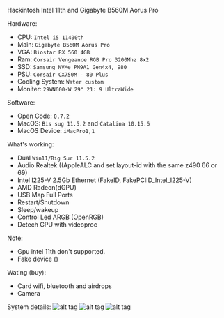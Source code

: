 Hackintosh Intel 11th and Gigabyte B560M Aorus Pro

Hardware:
 - CPU: `Intel i5 11400th`
 - Main: `Gigabyte B560M Aorus Pro`
 - VGA: `Biostar RX 560 4GB`
 - Ram: `Corsair Vengeance RGB Pro 3200Mhz 8x2`
 - SSD: `Samsung NVMe PM9A1 Gen4x4, 980`
 - PSU: `Corsair CX750M - 80 Plus`
 - Cooling System: `Water custom`
 - Moniter: `29WN600-W 29" 21: 9 UltraWide`

Software:
 - Open Code: `0.7.2`
 - MacOS: `Bis sug 11.5.2` and `Catalina 10.15.6`
 - MacOS Device: `iMacPro1,1`

What's working:
 - Dual `Win11/Big Sur 11.5.2`
 - Audio Realtek ((AppleALC and set layout-id with the same z490 66 or 69)
 - Intel I225-V 2.5Gb Ethernet (FakeID, FakePCIID_Intel_I225-V)
 - AMD Radeon(dGPU)
 - USB Map Full Ports
 - Restart/Shutdown
 - Sleep/wakeup
 - Control Led ARGB (OpenRGB)
 - Detech GPU with videoproc

Note: 
- Gpu intel 11th don't supported.
- Fake device ()

Wating (buy):
 - Card wifi, bluetooth and airdrops
 - Camera


System details:
![alt tag](https://github.com/fox-zi/hackintosh/assets/image/performance.png)
![alt tag](https://github.com/fox-zi/hackintosh/assets/image/usb-port.png)
![alt tag](https://github.com/fox-zi/hackintosh/assets/image/videoproc.png)




